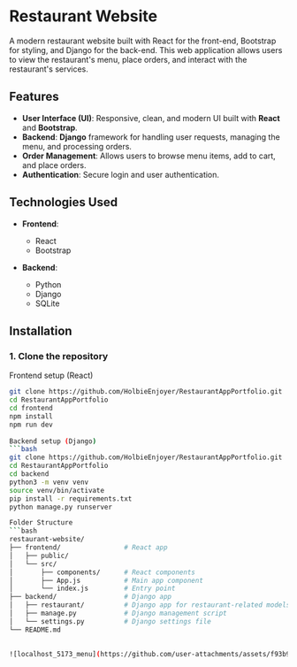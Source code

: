 # Restaurant Website

A modern restaurant website built with React for the front-end, Bootstrap for styling, and Django for the back-end. This web application allows users to view the restaurant's menu, place orders, and interact with the restaurant's services.

## Features

- **User Interface (UI)**: Responsive, clean, and modern UI built with **React** and **Bootstrap**.
- **Backend**: **Django** framework for handling user requests, managing the menu, and processing orders.
- **Order Management**: Allows users to browse menu items, add to cart, and place orders.
- **Authentication**: Secure login and user authentication.

## Technologies Used

- **Frontend**:
  - React
  - Bootstrap
    
- **Backend**:
  - Python
  - Django
  - SQLite  
  
 
  
## Installation

### 1. Clone the repository
Frontend setup (React)
```bash
git clone https://github.com/HolbieEnjoyer/RestaurantAppPortfolio.git
cd RestaurantAppPortfolio
cd frontend
npm install
npm run dev
  
Backend setup (Django)
```bash
git clone https://github.com/HolbieEnjoyer/RestaurantAppPortfolio.git
cd RestaurantAppPortfolio
cd backend
python3 -m venv venv
source venv/bin/activate
pip install -r requirements.txt
python manage.py runserver

Folder Structure
```bash
restaurant-website/
├── frontend/                # React app
│   ├── public/
│   └── src/
│       ├── components/      # React components
│       ├── App.js           # Main app component
│       └── index.js         # Entry point
├── backend/                 # Django app
│   ├── restaurant/          # Django app for restaurant-related models
│   ├── manage.py            # Django management script
│   └── settings.py          # Django settings file
└── README.md
 

![localhost_5173_menu](https://github.com/user-attachments/assets/f93b9b84-a16e-4a78-925b-a18f237acbf7)



